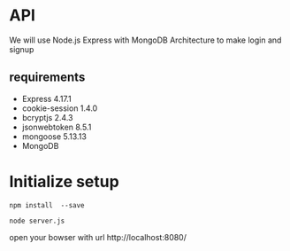 # API

We will use Node.js Express with MongoDB Architecture to make login and signup


## requirements

- Express 4.17.1
- cookie-session 1.4.0
- bcryptjs 2.4.3
- jsonwebtoken 8.5.1
- mongoose 5.13.13
- MongoDB

# Initialize setup


```shell
npm install  --save
```

```shell
node server.js
```

open your bowser with url http://localhost:8080/
